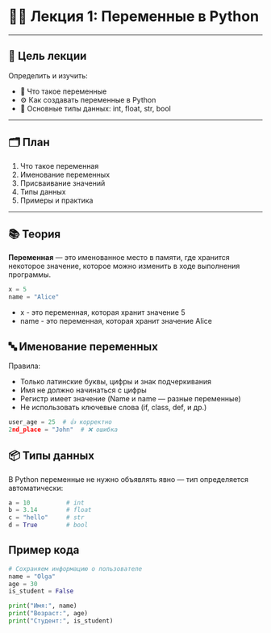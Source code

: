 
# 🧑‍🏫 Лекция 1: Переменные в Python

---

## 📌 Цель лекции
Определить и изучить:
- 📖 Что такое переменные
- ⚙️ Как создавать переменные в Python
- 🧠 Основные типы данных: int, float, str, bool

---

## 🗂 План
1. Что такое переменная
2. Именование переменных
3. Присваивание значений
4. Типы данных
5. Примеры и практика

---

## 📚 Теория

**Переменная** — это именованное место в памяти, где хранится некоторое значение, которое можно изменить в ходе выполнения программы.

```python
x = 5
name = "Alice"

```

- x  - это переменная, которая хранит значение 5
- name - это переменная, которая хранит значение Alice

## 🔤 Именование переменных

Правила:

- Только латинские буквы, цифры и знак подчеркивания
- Имя не должно начинаться с цифры
- Регистр имеет значение (Name и name — разные переменные)
- Не использовать ключевые слова (if, class, def, и др.)

```python
user_age = 25  # 👍 корректно
2nd_place = "John"  # ❌ ошибка

```

## 📦 Типы данных

В Python переменные не нужно объявлять явно — тип определяется автоматически:

```python
a = 10          # int
b = 3.14        # float
c = "hello"     # str
d = True        # bool
```

## Пример кода


```python
# Сохраняем информацию о пользователе
name = "Olga"
age = 30
is_student = False

print("Имя:", name)
print("Возраст:", age)
print("Студент:", is_student)
```

